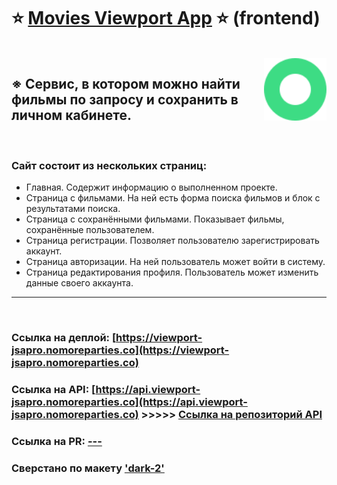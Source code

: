 # ⭐ [Movies Viewport App](https://viewport-jsapro.nomoreparties.co) ⭐ (frontend)

<br/>

<img align="right" src="./src/images/logo.svg" height="100" width="100">

## ※ Сервис, в котором можно найти фильмы по запросу и сохранить в личном кабинете.

<br clear="right"/>

### Сайт состоит из нескольких страниц:

- Главная. Содержит информацию о выполненном проекте.
- Страница с фильмами. На ней есть форма поиска фильмов и блок с результатами поиска.
- Страница с сохранёнными фильмами. Показывает фильмы, сохранённые пользователем.
- Страница регистрации. Позволяет пользователю зарегистрировать аккаунт.
- Страница авторизации. На ней пользователь может войти в систему.
- Страница редактирования профиля. Пользователь может изменить данные своего аккаунта.

---

<br/>

### Ссылка на деплой: [https://viewport-jsapro.nomoreparties.co](https://viewport-jsapro.nomoreparties.co)

### Ссылка на API: [https://api.viewport-jsapro.nomoreparties.co](https://api.viewport-jsapro.nomoreparties.co) >>>>> [Ссылка на репозиторий API](https://github.com/jsapro/movies-explorer-api)

### Ссылка на PR: [---]()

### Сверстано по макету ['dark-2'](https://wdfiles.ru/LK1w)
